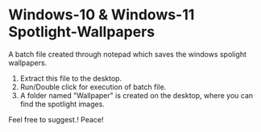 # Windows-10 & Windows-11 Spotlight-Wallpapers
A batch file created through notepad which saves the windows spolight wallpapers.

1. Extract this file to the desktop.
2. Run/Double click for execution of batch file.
3. A folder named "Wallpaper" is created on the desktop, where you can find the spotlight images.

Feel free to suggest.! Peace!
